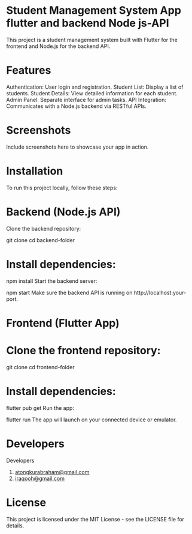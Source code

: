 # Student Management System App flutter and backend Node js-API
This project is a student management system built with Flutter for the frontend and Node.js for the backend API.

# Features
Authentication: User login and registration. Student List: Display a list of students. Student Details: View detailed information for each student. Admin Panel: Separate interface for admin tasks. API Integration: Communicates with a Node.js backend via RESTful APIs.

# Screenshots
Include screenshots here to showcase your app in action.

# Installation
To run this project locally, follow these steps:

# Backend (Node.js API)
Clone the backend repository:

git clone cd backend-folder

# Install dependencies:
npm install Start the backend server:

npm start Make sure the backend API is running on http://localhost:your-port.

# Frontend (Flutter App)
# Clone the frontend repository:

git clone cd frontend-folder

# Install dependencies:
flutter pub get Run the app:

flutter run The app will launch on your connected device or emulator.

# Developers
Developers
1. atongkurabraham@gmail.com
2. iraqooh@gmail.com

# License
This project is licensed under the MIT License - see the LICENSE file for details.
